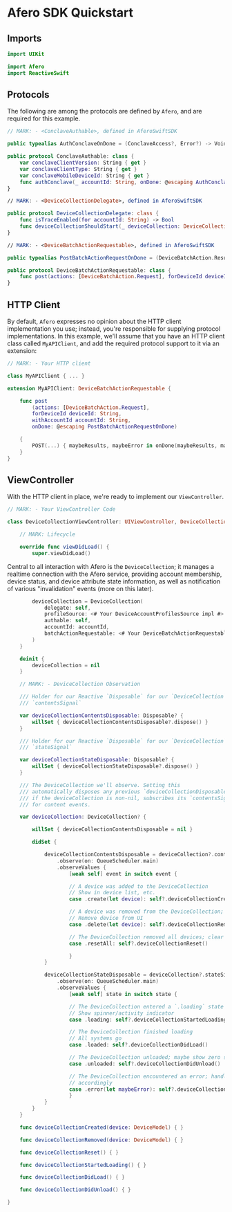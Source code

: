 # Afero SDK Quickstart

## Imports

```swift
import UIKit

import Afero
import ReactiveSwift
```

## Protocols

The following are among the protocols are defined by `Afero`, and are required
for this example.

```swift
// MARK: - <ConclaveAuthable>, defined in AferoSwiftSDK

public typealias AuthConclaveOnDone = (ConclaveAccess?, Error?) -> Void

public protocol ConclaveAuthable: class {
    var conclaveClientVersion: String { get }
    var conclaveClientType: String { get }
    var conclaveMobileDeviceId: String { get }
    func authConclave(_ accountId: String, onDone: @escaping AuthConclaveOnDone)
}

// MARK: - <DeviceCollectionDelegate>, defined in AferoSwiftSDK

public protocol DeviceCollectionDelegate: class {
    func isTraceEnabled(for accountId: String) -> Bool
    func deviceCollectionShouldStart(_ deviceCollection: DeviceCollection) -> Bool
}

// MARK: - <DeviceBatchActionRequestable>, defined in AferoSwiftSDK

public typealias PostBatchActionRequestOnDone = (DeviceBatchAction.Results?, Error?) -> Void

public protocol DeviceBatchActionRequestable: class {
    func post(actions: [DeviceBatchAction.Request], forDeviceId deviceId: String, withAccountId accountId: String, onDone: @escaping PostBatchActionRequestOnDone)
}
```

## HTTP Client

By default, `Afero` expresses no opinion about the HTTP client implementation you use;
instead, you're responsible for supplying protocol implementations. In this example,
we'll assume that you have an HTTP client class called `MyAPIClient`, and add the required
protocol support to it via an extension:

```swift
// MARK: - Your HTTP client

class MyAPIClient { ... }

extension MyAPIClient: DeviceBatchActionRequestable {

    func post
        (actions: [DeviceBatchAction.Request],
        forDeviceId deviceId: String,
        withAccountId accountId: String,
        onDone: @escaping PostBatchActionRequestOnDone)

    {
        POST(...) { maybeResults, maybeError in onDone(maybeResults, maybeError) }
    }
}
```

## ViewController

With the HTTP client in place, we're ready to implement our `ViewController`.

```swift
// MARK: - Your ViewController Code

class DeviceCollectionViewController: UIViewController, DeviceCollectionDelegate, ConclaveAuthable, DeviceBatchActionRequestable {

    // MARK: Lifecycle

    override func viewDidLoad() {
        super.viewDidLoad()

```
Central to all interaction with Afero is the `DeviceCollection`; it manages a realtime
connection with the Afero service, providing account membership, device status, and device
attribute state information, as well as notification of various "invalidation" events
(more on this later).

```swift
        deviceCollection = DeviceCollection(
            delegate: self,
            profileSource: <# Your DeviceAccountProfilesSource impl #>
            authable: self,
            accountId: accountId,
            batchActionRequestable: <# Your DeviceBatchActionRequestable impl #>
        )
    }

    deinit {
        deviceCollection = nil
    }

    // MARK: - DeviceCollection Observation

    /// Holder for our Reactive `Disposable` for our `DeviceCollection`'s
    /// `contentsSignal`

    var deviceCollectionContentsDisposable: Disposable? {
        willSet { deviceCollectionContentsDisposable?.dispose() }
    }

    /// Holder for our Reactive `Disposable` for our `DeviceCollection`'s
    /// `stateSignal`

    var deviceCollectionStateDisposable: Disposable? {
        willSet { deviceCollectionStateDisposable?.dispose() }
    }

    /// The DeviceCollection we'll observe. Setting this
    /// automatically disposes any previous `deviceCollectionDisposable`, and,
    /// if the deviceCollection is non-nil, subscribes its `contentsSignal`
    /// for content events.

    var deviceCollection: DeviceCollection? {

        willSet { deviceCollectionContentsDisposable = nil }

        didSet {

            deviceCollectionContentsDisposable = deviceCollection?.contentsSignal
                .observe(on: QueueScheduler.main)
                .observeValues {
                    [weak self] event in switch event {

                    // A device was added to the DeviceCollection
                    // Show in device list, etc.
                    case .create(let device): self?.deviceCollectionCreated(device: device)

                    // A device was removed from the DeviceCollection;
                    // Remove device from UI
                    case .delete(let device): self?.deviceCollectionRemoved(device: device)

                    // The DeviceCollection removed all devices; clear UI
                    case .resetAll: self?.deviceCollectionReset()

                    }
            }

            deviceCollectionStateDisposable = deviceCollection?.stateSignal
                .observe(on: QueueScheduler.main)
                .observeValues {
                    [weak self] state in switch state {

                    // The DeviceCollection entered a `.loading` state
                    // Show spinner/activity indicator
                    case .loading: self?.deviceCollectionStartedLoading()

                    // The DeviceCollection finished loading
                    // All systems go
                    case .loaded: self?.deviceCollectionDidLoad()

                    // The DeviceCollection unloaded; maybe show zero state?
                    case .unloaded: self?.deviceCollectionDidUnload()

                    // The DeviceCollection encountered an error; handle
                    // accordingly
                    case .error(let maybeError): self?.deviceCollectionEmittedError(maybeError)
                    }
            }
        }
    }

    func deviceCollectionCreated(device: DeviceModel) { }

    func deviceCollectionRemoved(device: DeviceModel) { }

    func deviceCollectionReset() { }

    func deviceCollectionStartedLoading() { }

    func deviceCollectionDidLoad() { }

    func deviceCollectionDidUnload() { }

}
```
